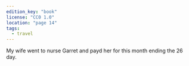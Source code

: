 ```yaml
---
edition_key: "book"
license: "CC0 1.0"
location: "page 14"
tags:
  - travel
---
```

My wife went to nurse
Garret and payd her for this month ending the 26 day.
